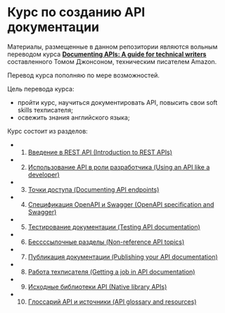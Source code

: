 # Курс по созданию API документации

Материалы, размещенные в данном репозитории являются вольным переводом курса [**Documenting APIs: A guide for technical writers**](https://idratherbewriting.com/learnapidoc/)  составленного Томом Джонсоном, техническим писателем Amazon. 

Перевод курса пополняю по мере возможностей.

Цель перевода курса: 

- пройти курс, научиться документировать API, повысить свои soft skills техписателя;
- освежить знания английского языка;

Курс состоит из разделов:

- 1. [Введение в REST API (Introduction to REST APIs)](https://github.com/Starkovden/Documenting_APIs/tree/master/1.%20Introduction%20to%20REST%20APIs)
- 2. [Использование API в роли разработчика (Using an API like a developer)]()
- 3. [Точки доступа (Documenting API endpoints)]()
- 4. [Спецификация OpenAPI и Swagger (OpenAPI specification and Swagger)]()
- 5. [Тестирование документации (Testing API documentation)]()
- 6. [Беcсссылочные разделы (Non-reference API topics)]()
- 7. [Публикация документации (Publishing your API documentation)]()
- 8. [Работа техписателя (Getting a job in API documentation)]()
- 9. [Исходные библиотеки API (Native library APIs)]()
- 10. [Глоссарий API и источники (API glossary and resources)]()

